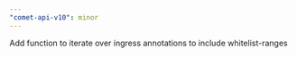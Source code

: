 ```yaml
---
"comet-api-v10": minor
---
```


Add function to iterate over ingress annotations to include whitelist-ranges
